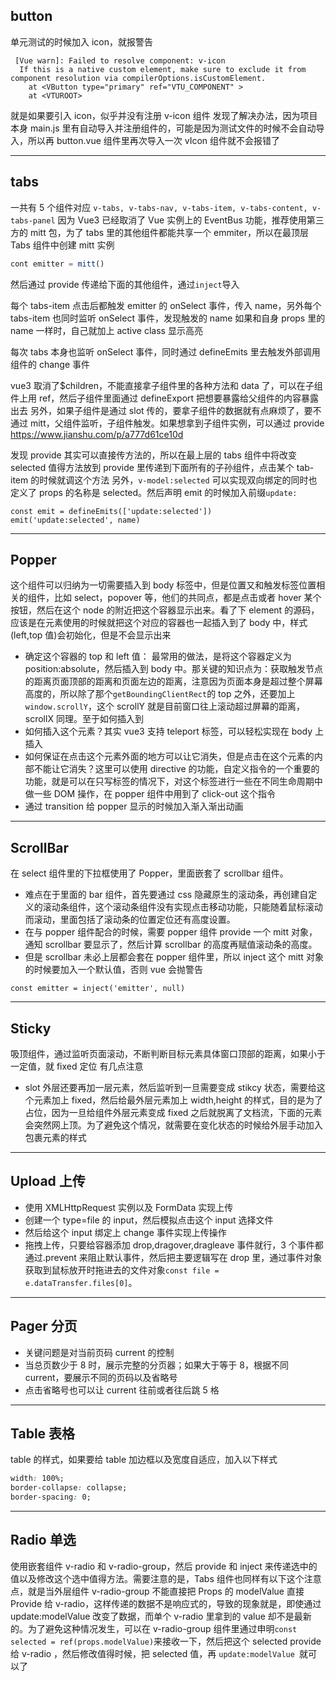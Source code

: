## button

单元测试的时候加入 icon，就报警告

```
 [Vue warn]: Failed to resolve component: v-icon
  If this is a native custom element, make sure to exclude it from component resolution via compilerOptions.isCustomElement.
    at <VButton type="primary" ref="VTU_COMPONENT" >
    at <VTUROOT>
```

就是如果要引入 icon，似乎并没有注册 v-icon 组件
发现了解决办法，因为项目本身 main.js 里有自动导入并注册组件的，可能是因为测试文件的时候不会自动导入，所以再 button.vue 组件里再次导入一次 vIcon 组件就不会报错了

---

## tabs

一共有 5 个组件对应
`v-tabs, v-tabs-nav, v-tabs-item, v-tabs-content, v-tabs-panel`
因为 Vue3 已经取消了 Vue 实例上的 EventBus 功能，推荐使用第三方的 mitt 包，为了 tabs 里的其他组件都能共享一个 emmiter，所以在最顶层 Tabs 组件中创建 mitt 实例

```javascript
cont emitter = mitt()
```

然后通过 provide 传递给下面的其他组件，通过`inject`导入

每个 tabs-item 点击后都触发 emitter 的 onSelect 事件，传入 name，另外每个 tabs-item 也同时监听 onSelect 事件，发现触发的 name 如果和自身 props 里的 name 一样时，自己就加上 active class 显示高亮

每次 tabs 本身也监听 onSelect 事件，同时通过 defineEmits 里去触发外部调用组件的 change 事件

vue3 取消了$children，不能直接拿子组件里的各种方法和 data 了，可以在子组件上用 ref，然后子组件里面通过 defineExport 把想要暴露给父组件的内容暴露出去
另外，如果子组件是通过 slot 传的，要拿子组件的数据就有点麻烦了，要不通过 mitt，父组件监听，子组件触发。如果想拿到子组件实例，可以通过 provide
https://www.jianshu.com/p/a777d61ce10d

发现 provide 其实可以直接传方法的，所以在最上层的 tabs 组件中将改变 selected 值得方法放到 provide 里传递到下面所有的子孙组件，点击某个 tab-item 的时候就调这个方法
另外，`v-model:selected` 可以实现双向绑定的同时也定义了 props 的名称是 selected。然后声明 emit 的时候加入前缀`update:`

```
const emit = defineEmits(['update:selected'])
emit('update:selected', name)
```

---

## Popper

这个组件可以归纳为一切需要插入到 body 标签中，但是位置又和触发标签位置相关的组件，比如 select，popover 等，他们的共同点，都是点击或者 hover 某个按钮，然后在这个 node 的附近把这个容器显示出来。看了下 element 的源码，应该是在元素使用的时候就把这个对应的容器也一起插入到了 body 中，样式(left,top 值)会初始化，但是不会显示出来

- 确定这个容器的 top 和 left 值：
  最常用的做法，是将这个容器定义为 position:absolute，然后插入到 body 中。那关键的知识点为：获取触发节点的距离页面顶部的距离和页面左边的距离，注意因为页面本身是超过整个屏幕高度的，所以除了那个`getBoundingClientRect`的 top 之外，还要加上`window.scrollY`，这个 scrollY 就是目前窗口往上滚动超过屏幕的距离，scrollX 同理。至于如何插入到
- 如何插入这个元素？其实 vue3 支持 teleport 标签，可以轻松实现在 body 上插入
- 如何保证在点击这个元素外面的地方可以让它消失，但是点击在这个元素的内部不能让它消失？这里可以使用 directive 的功能，自定义指令的一个重要的功能，就是可以在只写标签的情况下，对这个标签进行一些在不同生命周期中做一些 DOM 操作，在 popper 组件中用到了 click-out 这个指令
- 通过 transition 给 popper 显示的时候加入渐入渐出动画

---

## ScrollBar

在 select 组件里的下拉框使用了 Popper，里面嵌套了 scrollbar 组件。

- 难点在于里面的 bar 组件，首先要通过 css 隐藏原生的滚动条，再创建自定义的滚动条组件，这个滚动条组件没有实现点击移动功能，只能随着鼠标滚动而滚动，里面包括了滚动条的位置定位还有高度设置。
- 在与 popper 组件配合的时候，需要 popper 组件 provide 一个 mitt 对象，通知 scrollbar 要显示了，然后计算 scrollbar 的高度再赋值滚动条的高度。
- 但是 scrollbar 未必上层都会套在 popper 组件里，所以 inject 这个 mitt 对象的时候要加入一个默认值，否则 vue 会抛警告

```
const emitter = inject('emitter', null)
```

---

## Sticky

吸顶组件，通过监听页面滚动，不断判断目标元素具体窗口顶部的距离，如果小于一定值，就 fixed 定位
有几点注意

- slot 外层还要再加一层元素，然后监听到一旦需要变成 stikcy 状态，需要给这个元素加上 fixed，然后给最外层元素加上 width,height 的样式，目的是为了占位，因为一旦给组件外层元素变成 fixed 之后就脱离了文档流，下面的元素会突然网上顶。为了避免这个情况，就需要在变化状态的时候给外层手动加入包裹元素的样式

---

## Upload 上传

- 使用 XMLHttpRequest 实例以及 FormData 实现上传
- 创建一个 type=file 的 input，然后模拟点击这个 input 选择文件
- 然后给这个 input 绑定上 change 事件实现上传操作
- 拖拽上传，只要给容器添加 drop,dragover,dragleave 事件就行，3 个事件都通过.prevent 来阻止默认事件，然后把主要逻辑写在 drop 里，通过事件对象获取到鼠标放开时拖进去的文件对象`const file = e.dataTransfer.files[0]`。

---

## Pager 分页

- 关键问题是对当前页码 current 的控制
- 当总页数少于 8 时，展示完整的分页器；如果大于等于 8，根据不同 current，要展示不同的页码以及省略号
- 点击省略号也可以让 current 往前或者往后跳 5 格

---

## Table 表格

table 的样式，如果要给 table 加边框以及宽度自适应，加入以下样式

```css
width: 100%;
border-collapse: collapse;
border-spacing: 0;
```

---

## Radio 单选

使用嵌套组件 v-radio 和 v-radio-group，然后 provide 和 inject 来传递选中的值以及修改这个选中值得方法。需要注意的是，Tabs 组件也同样有以下这个注意点，就是当外层组件 v-radio-group 不能直接把 Props 的 modelValue 直接 Provide 给 v-radio，这样传递的数据不是响应式的，导致的现象就是，即使通过 update:modelValue 改变了数据，而单个 v-radio 里拿到的 value 却不是最新的。为了避免这种情况发生，可以在 v-radio-group 组件里通过申明`const selected = ref(props.modelValue)`来接收一下，然后把这个 selected provide 给 v-radio ，然后修改值得时候，把 selected 值，再 `update:modelValue `就可以了
